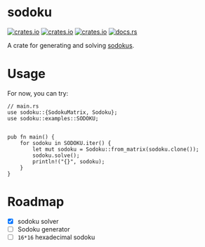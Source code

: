 # sodoku

[![crates.io](https://img.shields.io/crates/d/sodoku.svg)](https://crates.io/crates/sodoku)
[![crates.io](https://img.shields.io/crates/v/sodoku.svg)](https://crates.io/crates/sodoku)
[![crates.io](https://img.shields.io/crates/l/sodoku.svg)](https://crates.io/crates/sodoku)
[![docs.rs](https://docs.rs/sodoku/badge.svg)](https://docs.rs/sodoku)

A crate for generating and solving [sodokus](https://en.wikipedia.org/wiki/Sudoku).

# Usage 

For now, you can try:

```
// main.rs
use sodoku::{SodokuMatrix, Sodoku};
use sodoku::examples::SODOKU;


pub fn main() {
    for sodoku in SODOKU.iter() {
        let mut sodoku = Sodoku::from_matrix(sodoku.clone());
        sodoku.solve();
        println!("{}", sodoku);
    }
}

```

# Roadmap

- [X] sodoku solver
- [ ] Sodoku generator
- [ ] `16*16` hexadecimal sodoku
